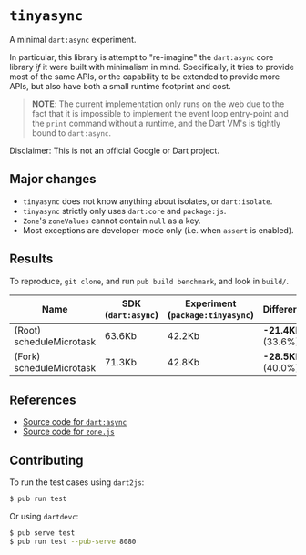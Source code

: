 # `tinyasync`

A minimal `dart:async` experiment.

In particular, this library is attempt to "re-imagine" the `dart:async` core
library _if_ it were built with minimalism in mind. Specifically, it tries to
provide most of the same APIs, or the capability to be extended to provide more
APIs, but also have both a small runtime footprint and cost.

> **NOTE**: The current implementation only runs on the web due to the fact
that it is impossible to implement the event loop entry-point and the `print`
command without a runtime, and the Dart VM's is tightly bound to `dart:async`.

Disclaimer: This is not an official Google or Dart project.

## Major changes
* `tinyasync` does not know anything about isolates, or `dart:isolate`.
* `tinyasync` strictly only uses `dart:core` and `package:js`.
* `Zone`'s `zoneValues` cannot contain `null` as a key.
* Most exceptions are developer-mode only (i.e. when `assert` is enabled).

## Results
To reproduce, `git clone`, and run `pub build benchmark`, and look in `build/`.

| Name                            | SDK (`dart:async`)  | Experiment (`package:tinyasync`) | Difference            |
| ------------------------------- | ------------------- | -------------------------------- | --------------------- |
| (Root) scheduleMicrotask        | 63.6Kb              | 42.2Kb                           | **-21.4Kb** (33.6%)   |
| (Fork) scheduleMicrotask        | 71.3Kb              | 42.8Kb                           | **-28.5Kb** (40.0%)   |

## References
* [Source code for `dart:async`](https://github.com/dart-lang/sdk/tree/master/sdk/lib/async)
* [Source code for `zone.js`](https://github.com/angular/zone.js/)

## Contributing
To run the test cases using `dart2js`:

```bash
$ pub run test
```

Or using `dartdevc`:

```bash
$ pub serve test
$ pub run test --pub-serve 8080
```
